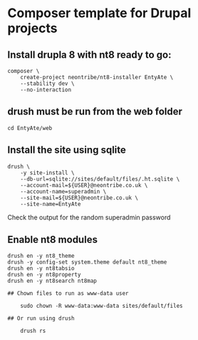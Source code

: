 # Composer template for Drupal projects

## Install drupla 8 with nt8 ready to go:
```
composer \
    create-project neontribe/nt8-installer EntyAte \
    --stability dev \
    --no-interaction
```

## drush must be run from the web folder

    cd EntyAte/web

## Install the site using sqlite

```
drush \
    -y site-install \
    --db-url=sqlite://sites/default/files/.ht.sqlite \
    --account-mail=${USER}@neontribe.co.uk \
    --account-name=superadmin \
    --site-mail=${USER}@neontribe.co.uk \
    --site-name=EntyAte
```

Check the output for the random superadmin password

## Enable nt8 modules

````
drush en -y nt8_theme
drush -y config-set system.theme default nt8_theme
drush en -y nt8tabsio
drush en -y nt8property
drush en -y nt8search nt8map

## Chown files to run as www-data user

    sudo chown -R www-data:www-data sites/default/files

## Or run using drush

    drush rs

